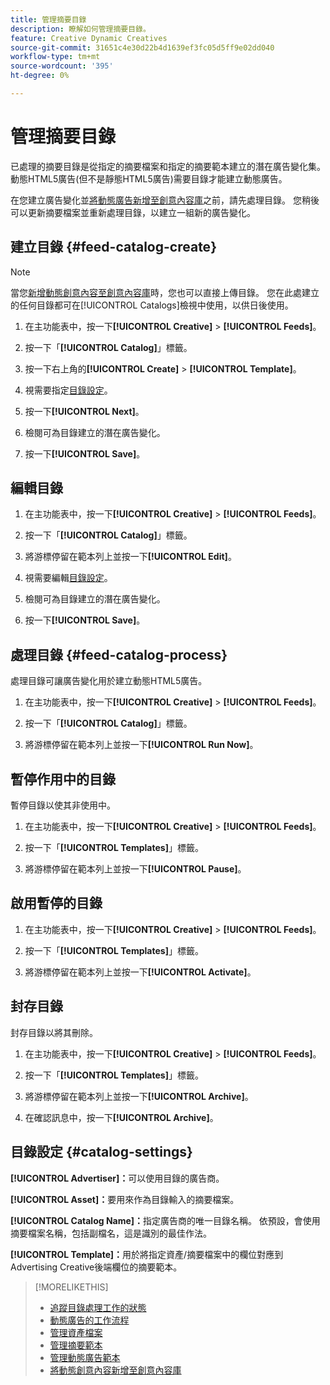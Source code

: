```yaml
---
title: 管理摘要目錄
description: 瞭解如何管理摘要目錄。
feature: Creative Dynamic Creatives
source-git-commit: 31651c4e30d22b4d1639ef3fc05d5ff9e02dd040
workflow-type: tm+mt
source-wordcount: '395'
ht-degree: 0%

---
```


# 管理摘要目錄

已處理的摘要目錄是從指定的摘要檔案和指定的摘要範本建立的潛在廣告變化集。 動態HTML5廣告(但不是靜態HTML5廣告)需要目錄才能建立動態廣告。

在您建立廣告變化並[將動態廣告新增至創意內容庫](/help/creative/creative-libraries/creative-add-dynamic.md)之前，請先處理目錄。 您稍後可以更新摘要檔案並重新處理目錄，以建立一組新的廣告變化。<!-- I should list somewhere what happens when you add, update, or remove: I don't think we rewrite existing ads in the creative library, but only add to them. -->

## 建立目錄 {#feed-catalog-create}

>[!NOTE]
>
>當您[新增動態創意內容至創意內容庫](/help/creative/creative-libraries/creative-add-dynamic.md)時，您也可以直接上傳目錄。 您在此處建立的任何目錄都可在[!UICONTROL Catalogs]檢視中使用，以供日後使用。

1. 在主功能表中，按一下&#x200B;**[!UICONTROL Creative]** > **[!UICONTROL Feeds]**。

1. 按一下「**[!UICONTROL Catalog]**」標籤。

1. 按一下右上角的&#x200B;**[!UICONTROL Create]** > **[!UICONTROL Template]**。

1. 視需要指定[目錄設定](#catalog-settings)。

1. 按一下&#x200B;**[!UICONTROL Next]**。

1. 檢閱可為目錄建立的潛在廣告變化。

1. 按一下&#x200B;**[!UICONTROL Save]**。

## 編輯目錄

1. 在主功能表中，按一下&#x200B;**[!UICONTROL Creative]** > **[!UICONTROL Feeds]**。

1. 按一下「**[!UICONTROL Catalog]**」標籤。

1. 將游標停留在範本列上並按一下&#x200B;**[!UICONTROL Edit]**。

1. 視需要編輯[目錄設定](#catalog-settings)。

1. 檢閱可為目錄建立的潛在廣告變化。

1. 按一下&#x200B;**[!UICONTROL Save]**。

## 處理目錄 {#feed-catalog-process}

處理目錄可讓廣告變化用於建立動態HTML5廣告。

1. 在主功能表中，按一下&#x200B;**[!UICONTROL Creative]** > **[!UICONTROL Feeds]**。

1. 按一下「**[!UICONTROL Catalog]**」標籤。

1. 將游標停留在範本列上並按一下&#x200B;**[!UICONTROL Run Now]**。

## 暫停作用中的目錄

暫停目錄以使其非使用中。<!-- Can you Activate it again? -->

1. 在主功能表中，按一下&#x200B;**[!UICONTROL Creative]** > **[!UICONTROL Feeds]**。

1. 按一下「**[!UICONTROL Templates]**」標籤。

1. 將游標停留在範本列上並按一下&#x200B;**[!UICONTROL Pause]**。

<!-- Verify if this is available:  1. In the confirmation message, click **[!UICONTROL Pause]**. -->

## 啟用暫停的目錄

<!-- Verify if this is available. -->

1. 在主功能表中，按一下&#x200B;**[!UICONTROL Creative]** > **[!UICONTROL Feeds]**。

1. 按一下「**[!UICONTROL Templates]**」標籤。

1. 將游標停留在範本列上並按一下&#x200B;**[!UICONTROL Activate]**。

## 封存目錄

封存目錄以將其刪除。

1. 在主功能表中，按一下&#x200B;**[!UICONTROL Creative]** > **[!UICONTROL Feeds]**。

1. 按一下「**[!UICONTROL Templates]**」標籤。

1. 將游標停留在範本列上並按一下&#x200B;**[!UICONTROL Archive]**。

1. 在確認訊息中，按一下&#x200B;**[!UICONTROL Archive]**。

## 目錄設定 {#catalog-settings}

**[!UICONTROL Advertiser]：**&#x200B;可以使用目錄的廣告商。

**[!UICONTROL Asset]：**&#x200B;要用來作為目錄輸入的摘要檔案。

**[!UICONTROL Catalog Name]：**&#x200B;指定廣告商的唯一目錄名稱。 依預設，會使用摘要檔案名稱，包括副檔名，這是識別的最佳作法。<!-- must it have a file extension? -->

**[!UICONTROL Template]：**&#x200B;用於將指定資產/摘要檔案中的欄位對應到Advertising Creative後端欄位的摘要範本。

>[!MORELIKETHIS]
>
>* [追蹤目錄處理工作的狀態](/help/creative/feeds/job-status-track.md)
>* [動態廣告的工作流程](/help/creative/introduction/workflow-dynamic-ads.md)
>* [管理資產檔案](/help/creative/feeds/asset-manage.md)
>* [管理摘要範本](/help/creative/feeds/feed-template-manage.md)
>* [管理動態廣告範本](/help/creative/ad-templates/ad-template-manage.md)
>* [將動態創意內容新增至創意內容庫](/help/creative/creative-libraries/creative-add-dynamic.md)
